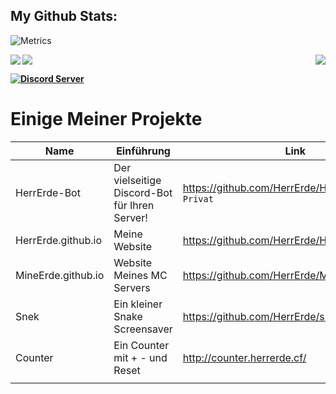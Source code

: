 ## My Github Stats:

![Metrics](https://metrics.lecoq.io/HerrErde?template=classic&config.timezone=Europe%2FBerlin)

  <b></summary>
 <img align="right" src="https://github-readme-stats.vercel.app/api/top-langs/?username=HerrErde&layout=compact&theme=blue-green">
 <img align="left" src="https://github-readme-stats.vercel.app/api?username=HerrErde&show_icons=true&theme=blue-green">
 <img align="down" src="https://github-readme-streak-stats.herokuapp.com?user=HerrErde&theme=dark&hide_border=true&background=000000">

<a href="https://discord.com/invite/YxxMy7H">
  <img src="https://discordapp.com/api/guilds/558018484995489822/embed.png?style=banner2" title="Discord Server"/>
</a>



# Einige Meiner Projekte
| Name | Einführung | Link |
|------|------|-----------|
| HerrErde-Bot | Der vielseitige Discord-Bot für Ihren Server! | https://github.com/HerrErde/HerrErde-Bot `Privat` |
|HerrErde.github.io | Meine Website | https://github.com/HerrErde/HerrErde.github.io |
|MineErde.github.io | Website Meines MC Servers  | https://github.com/HerrErde/MineErde.github.io |
|Snek          | Ein kleiner Snake Screensaver   | https://github.com/HerrErde/snek |
|Counter       | Ein Counter mit + - und Reset   | http://counter.herrerde.cf/ |
|              |                                 |

